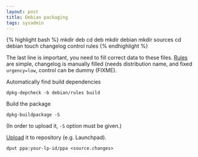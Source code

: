 ```yaml
---
layout: post
title: Debian packaging
tags: sysadmin
---
```



{% highlight  bash %}
mkdir deb
cd deb
mkdir debian
mkdir sources
cd debian
touch changelog control rules 
{% endhighlight %}

The last line is important, you need to fill correct data to these files.
[Rules](http://askubuntu.com/questions/166244/packaging-a-cmake-project-librocket-into-a-deb-but-build-script-is-in-a-sub)
are simple, changelog is manually filled (needs distribution name, and fixed
`urgency=low`, control can be dummy (FIXME).

Automatically find build dependencies

    dpkg-depcheck -b debian/rules build

Build the package

    dpkg-buildpackage -S

(In order to upload it, `-S` option must be given.)

[Upload](https://help.launchpad.net/Packaging/PPA/Uploading) it to repository
(e.g. Launchpad).

    dput ppa:your-lp-id/ppa <source.changes>
